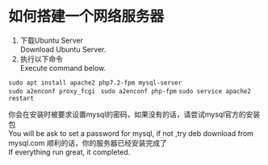 # 如何搭建一个网络服务器

1. 下载Ubuntu Server<br>
    Download Ubuntu Server.
2. 执行以下命令<br>
   Execute command below.

`sudo apt install apache2 php7.2-fpm mysql-server`<br>
`sudo a2enconf proxy_fcgi `
`sudo a2enconf php-fpm`
`sudo service apache2 restart`

你会在安装时被要求设置mysql的密码，如果没有的话，请尝试mysql官方的安装包<br>
You will be ask to set a password for mysql, if not ,try deb download from mysql.com
顺利的话，你的服务器已经安装完成了<br>
If everything run great, it completed.